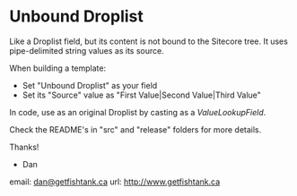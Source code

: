Unbound Droplist
================

Like a Droplist field, but its content is not bound to the Sitecore tree.  It uses pipe-delimited string values as its source.

When building a template:
* Set "Unbound Droplist" as your field
* Set its "Source" value as "First Value|Second Value|Third Value"

In code, use as an original Droplist by casting as a *ValueLookupField*.

Check the README's in "src" and "release" folders for more details. 

Thanks!
- Dan

email: dan@getfishtank.ca
url: http://www.getfishtank.ca
